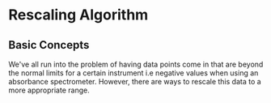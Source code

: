 # Rescaling Algorithm
## Basic Concepts
We've all run into the problem of having data points come in that are beyond the normal limits for a certain instrument i.e negative values when using an absorbance spectrometer. However, there are ways to rescale this data to a more appropriate range.

